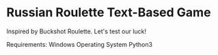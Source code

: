 # Russian Roulette Text-Based Game

Inspired by Buckshot Roulette. Let's test our luck!

Requirements:
Windows Operating System
Python3
